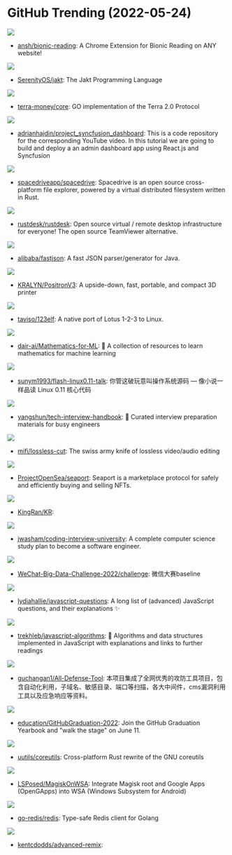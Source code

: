 # GitHub Trending (2022-05-24)

![](https://img.shields.io/badge/JavaScript-New%20305-green?style=flat-square&logo=appveyor)
- [ansh/bionic-reading](https://github.com/ansh/bionic-reading): A Chrome Extension for Bionic Reading on ANY website!

![](https://img.shields.io/badge/Rust-New%20215-green?style=flat-square&logo=appveyor)
- [SerenityOS/jakt](https://github.com/SerenityOS/jakt): The Jakt Programming Language

![](https://img.shields.io/badge/JavaScript-New%201-green?style=flat-square&logo=appveyor)
- [terra-money/core](https://github.com/terra-money/core): GO implementation of the Terra 2.0 Protocol

![](https://img.shields.io/badge/JavaScript-New%20141-green?style=flat-square&logo=appveyor)
- [adrianhajdin/project_syncfusion_dashboard](https://github.com/adrianhajdin/project_syncfusion_dashboard): This is a code repository for the corresponding YouTube video. In this tutorial we are going to build and deploy a an admin dashboard app using React.js and Syncfusion

![](https://img.shields.io/badge/TypeScript-New%20381-green?style=flat-square&logo=appveyor)
- [spacedriveapp/spacedrive](https://github.com/spacedriveapp/spacedrive): Spacedrive is an open source cross-platform file explorer, powered by a virtual distributed filesystem written in Rust.

![](https://img.shields.io/badge/Rust-New%20422-green?style=flat-square&logo=appveyor)
- [rustdesk/rustdesk](https://github.com/rustdesk/rustdesk): Open source virtual / remote desktop infrastructure for everyone! The open source TeamViewer alternative.

![](https://img.shields.io/badge/Java-New%2025-green?style=flat-square&logo=appveyor)
- [alibaba/fastjson](https://github.com/alibaba/fastjson): A fast JSON parser/generator for Java.

![](https://img.shields.io/badge/none-New%20154-green?style=flat-square&logo=appveyor)
- [KRALYN/PositronV3](https://github.com/KRALYN/PositronV3): A upside-down, fast, portable, and compact 3D printer

![](https://img.shields.io/badge/C-New%2061-green?style=flat-square&logo=appveyor)
- [taviso/123elf](https://github.com/taviso/123elf): A native port of Lotus 1-2-3 to Linux.

![](https://img.shields.io/badge/none-New%20151-green?style=flat-square&logo=appveyor)
- [dair-ai/Mathematics-for-ML](https://github.com/dair-ai/Mathematics-for-ML): 🧮 A collection of resources to learn mathematics for machine learning

![](https://img.shields.io/badge/HTML-New%2035-green?style=flat-square&logo=appveyor)
- [sunym1993/flash-linux0.11-talk](https://github.com/sunym1993/flash-linux0.11-talk): 你管这破玩意叫操作系统源码 — 像小说一样品读 Linux 0.11 核心代码

![](https://img.shields.io/badge/JavaScript-New%2069-green?style=flat-square&logo=appveyor)
- [yangshun/tech-interview-handbook](https://github.com/yangshun/tech-interview-handbook): 💯 Curated interview preparation materials for busy engineers

![](https://img.shields.io/badge/JavaScript-New%2077-green?style=flat-square&logo=appveyor)
- [mifi/lossless-cut](https://github.com/mifi/lossless-cut): The swiss army knife of lossless video/audio editing

![](https://img.shields.io/badge/Solidity-New%20148-green?style=flat-square&logo=appveyor)
- [ProjectOpenSea/seaport](https://github.com/ProjectOpenSea/seaport): Seaport is a marketplace protocol for safely and efficiently buying and selling NFTs.

![](https://img.shields.io/badge/JavaScript-New%2013-green?style=flat-square&logo=appveyor)
- [KingRan/KR](https://github.com/KingRan/KR): 

![](https://img.shields.io/badge/none-New%20110-green?style=flat-square&logo=appveyor)
- [jwasham/coding-interview-university](https://github.com/jwasham/coding-interview-university): A complete computer science study plan to become a software engineer.

![](https://img.shields.io/badge/Python-New%2039-green?style=flat-square&logo=appveyor)
- [WeChat-Big-Data-Challenge-2022/challenge](https://github.com/WeChat-Big-Data-Challenge-2022/challenge): 微信大赛baseline

![](https://img.shields.io/badge/none-New%2041-green?style=flat-square&logo=appveyor)
- [lydiahallie/javascript-questions](https://github.com/lydiahallie/javascript-questions): A long list of (advanced) JavaScript questions, and their explanations ✨

![](https://img.shields.io/badge/JavaScript-New%20143-green?style=flat-square&logo=appveyor)
- [trekhleb/javascript-algorithms](https://github.com/trekhleb/javascript-algorithms): 📝 Algorithms and data structures implemented in JavaScript with explanations and links to further readings

![](https://img.shields.io/badge/none-New%2072-green?style=flat-square&logo=appveyor)
- [guchangan1/All-Defense-Tool](https://github.com/guchangan1/All-Defense-Tool): 本项目集成了全网优秀的攻防工具项目，包含自动化利用，子域名、敏感目录、端口等扫描，各大中间件，cms漏洞利用工具以及应急响应等资料。

![](https://img.shields.io/badge/JavaScript-New%2090-green?style=flat-square&logo=appveyor)
- [education/GitHubGraduation-2022](https://github.com/education/GitHubGraduation-2022): Join the GitHub Graduation Yearbook and "walk the stage" on June 11.

![](https://img.shields.io/badge/Rust-New%2026-green?style=flat-square&logo=appveyor)
- [uutils/coreutils](https://github.com/uutils/coreutils): Cross-platform Rust rewrite of the GNU coreutils

![](https://img.shields.io/badge/none-New%20141-green?style=flat-square&logo=appveyor)
- [LSPosed/MagiskOnWSA](https://github.com/LSPosed/MagiskOnWSA): Integrate Magisk root and Google Apps (OpenGApps) into WSA (Windows Subsystem for Android)

![](https://img.shields.io/badge/Go-New%2039-green?style=flat-square&logo=appveyor)
- [go-redis/redis](https://github.com/go-redis/redis): Type-safe Redis client for Golang

![](https://img.shields.io/badge/TypeScript-New%2024-green?style=flat-square&logo=appveyor)
- [kentcdodds/advanced-remix](https://github.com/kentcdodds/advanced-remix): 

